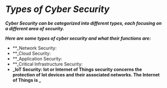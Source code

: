 # **_Types of Cyber Security_**
**_Cyber Security can be categorized into different types, each focusing on a different area of security._</p>**
**_<p>Here are some types of cyber security and what their functions are: </p>_**
+ **_Network Security: 
+ **_Cloud Security:
+ **_Application Security:
+ **_Critical Infrastructure Security:
+ **_IoT Security: Iot or Internet of Things security concerns the protection of Iot devices and their associated networks. The Internet of Things is _**
